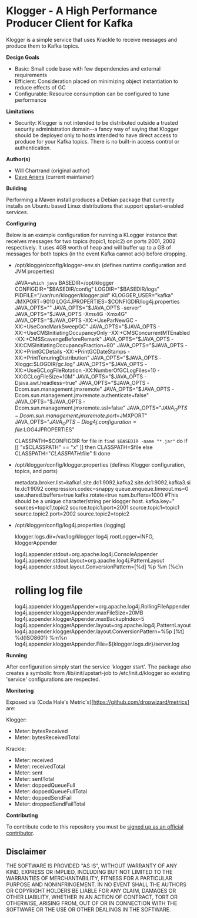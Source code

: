 # Klogger - A High Performance Producer Client for Kafka

Klogger is a simple service that uses Krackle to receive messages and produce them to Kafka topics. 

**Design Goals**

* Basic: Small code base with few dependencies and external requirements
* Efficient: Consideration placed on minimizing object instantiation to reduce effects of GC
* Configurable: Resource consumption can be configured to tune performance 

**Limitations**

* Security: Klogger is not intended to be distributed outside a trusted security administration domain--a fancy way of saying that Klogger should be deployed only to hosts intended to have direct access to produce for your Kafka topics.  There is no built-in access control or authentication.

**Author(s)** 

* Will Chartrand (original author)
* [Dave Ariens](<mailto:dariens@blackberry.com>) (current maintainer)

**Building**

Performing a Maven install produces a Debian package that currently installs on Ubuntu based Linux distributions that support upstart-enabled services.

**Configuring**

Below is an example configuration for running a KLogger instance that receives messages for two topics (topic1, topic2) on ports 2001, 2002 respectively.  It uses 4GB  worth of heap and will buffer up to a GB of messages for both topics (in the event Kafka cannot ack) before dropping.

* /opt/klogger/config/klogger-env.sh (defines runtime configuration and JVM properties)

	JAVA=`which java`
	BASEDIR=/opt/klogger
	CONFIGDIR="$BASEDIR/config"
	LOGDIR="$BASEDIR/logs"
	PIDFILE="/var/run/klogger/klogger.pid"
	KLOGGER_USER="kafka"
	JMXPORT=9010
	LOG4JPROPERTIES=$CONFIGDIR/log4j.properties
	JAVA_OPTS=""
	JAVA_OPTS="$JAVA_OPTS -server"
	JAVA_OPTS="$JAVA_OPTS -Xms4G -Xmx4G"
	JAVA_OPTS="$JAVA_OPTS -XX:+UseParNewGC -XX:+UseConcMarkSweepGC"
	JAVA_OPTS="$JAVA_OPTS -XX:+UseCMSInitiatingOccupancyOnly -XX:+CMSConcurrentMTEnabled -XX:+CMSScavengeBeforeRemark"
	JAVA_OPTS="$JAVA_OPTS -XX:CMSInitiatingOccupancyFraction=80"
	JAVA_OPTS="$JAVA_OPTS -XX:+PrintGCDetails -XX:+PrintGCDateStamps -XX:+PrintTenuringDistribution"
	JAVA_OPTS="$JAVA_OPTS -Xloggc:$LOGDIR/gc.log"
	JAVA_OPTS="$JAVA_OPTS -XX:+UseGCLogFileRotation -XX:NumberOfGCLogFiles=10 -XX:GCLogFileSize=10M"
	JAVA_OPTS="$JAVA_OPTS -Djava.awt.headless=true"
	JAVA_OPTS="$JAVA_OPTS -Dcom.sun.management.jmxremote"
	JAVA_OPTS="$JAVA_OPTS -Dcom.sun.management.jmxremote.authenticate=false"
	JAVA_OPTS="$JAVA_OPTS -Dcom.sun.management.jmxremote.ssl=false"
	JAVA_OPTS="$JAVA_OPTS -Dcom.sun.management.jmxremote.port=$JMXPORT"
	JAVA_OPTS="$JAVA_OPTS -Dlog4j.configuration=file:$LOG4JPROPERTIES"

	CLASSPATH=$CONFIGDIR
	for file in `find $BASEDIR -name "*.jar"`
	do
	  if [[ "x$CLASSPATH" == "x" ]]
	  then
		 CLASSPATH=$file
	  else
		 CLASSPATH="$CLASSPATH:$file"
	  fi
	done

* /opt/klogger/config/klogger.properties (defines Klogger configuration, topics, and ports)

	metadata.broker.list=kafka1.site.dc1:9092,kafka2.site.dc1:9092,kafka3.site.dc1:9092
	compression.codec=snappy
	queue.enqueue.timeout.ms=0
	use.shared.buffers=true
	kafka.rotate=true
	num.buffers=1000
	#This should be a unique character/string per klogger host.
	kafka.key="
	sources=topic1,topic2
	source.topic1.port=2001
	source.topic1=topic1
	source.topic2.port=2002
	source.topic2=topic2

* /opt/klogger/config/log4j.properties (logging)

	klogger.logs.dir=/var/log/klogger
	log4j.rootLogger=INFO, kloggerAppender

	log4j.appender.stdout=org.apache.log4j.ConsoleAppender
	log4j.appender.stdout.layout=org.apache.log4j.PatternLayout
	log4j.appender.stdout.layout.ConversionPattern=[%d] %p %m (%c)n

	# rolling log file
	log4j.appender.kloggerAppender=org.apache.log4j.RollingFileAppender
	log4j.appender.kloggerAppender.maxFileSize=20MB
	log4j.appender.kloggerAppender.maxBackupIndex=5
	log4j.appender.kloggerAppender.layout=org.apache.log4j.PatternLayout
	log4j.appender.kloggerAppender.layout.ConversionPattern=%5p [%t] %d{ISO8601} %m%n
	log4j.appender.kloggerAppender.File=${klogger.logs.dir}/server.log

**Running**

After configuration simply start the service 'klogger start'.  The package also creates a symbolic from /lib/init/upstart-job to /etc/init.d/klogger so existing 'service' configurations are respected.

**Monitoring**

Exposed via (Coda Hale's Metric's)[https://github.com/dropwizard/metrics] are:

Klogger:

* Meter: bytesReceived
* Meter: bytesReceivedTotal

Krackle:

* Meter: received
* Meter: receivedTotal
* Meter: sent
* Meter: sentTotal 
* Meter: doppedQueueFull
* Meter: doppedQueueFullTotal
* Meter: doppedSendFail
* Meter: droppedSendFailTotal

**Contributing**

To contribute code to this repository you must be [signed up as an official contributor](http://blackberry.github.com/howToContribute.html).

## Disclaimer

THE SOFTWARE IS PROVIDED "AS IS", WITHOUT WARRANTY OF ANY KIND, EXPRESS OR IMPLIED, INCLUDING BUT NOT LIMITED TO THE WARRANTIES OF MERCHANTABILITY, FITNESS FOR A PARTICULAR PURPOSE AND NONINFRINGEMENT. IN NO EVENT SHALL THE AUTHORS OR COPYRIGHT HOLDERS BE LIABLE FOR ANY CLAIM, DAMAGES OR OTHER LIABILITY, WHETHER IN AN ACTION OF CONTRACT, TORT OR OTHERWISE, ARISING FROM, OUT OF OR IN CONNECTION WITH THE SOFTWARE OR THE USE OR OTHER DEALINGS IN THE SOFTWARE.

